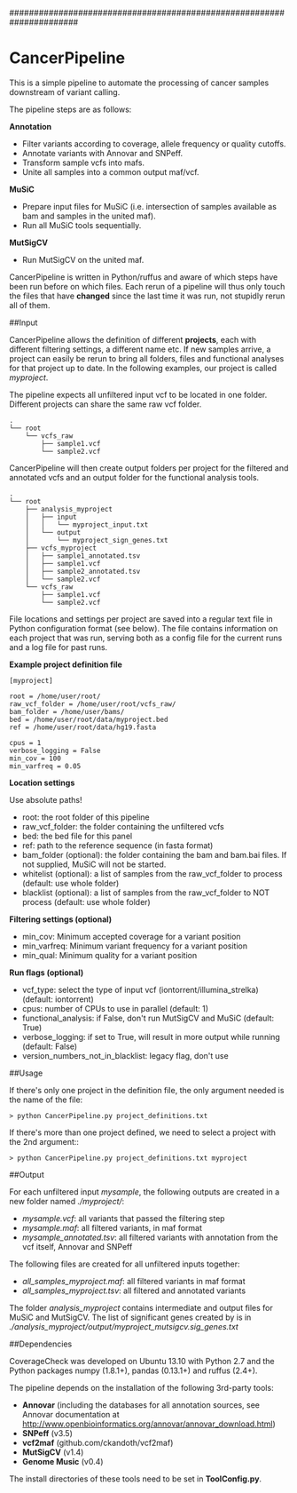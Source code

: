 ######################################################################
# CancerPipeline 

This is a simple pipeline to automate the processing of cancer samples downstream of variant calling. 

The pipeline steps are as follows:

**Annotation**

- Filter variants according to coverage, allele frequency or quality cutoffs.
- Annotate variants with Annovar and SNPeff.
- Transform sample vcfs into mafs.
- Unite all samples into a common output maf/vcf.

**MuSiC**

- Prepare input files for MuSiC (i.e. intersection of samples available as bam and samples in the united maf).
- Run all MuSiC tools sequentially.

**MutSigCV**

- Run MutSigCV on the united maf.

CancerPipeline is written in Python/ruffus and aware of which steps have been run before on which files. Each rerun of a pipeline will thus only 
touch the files that have **changed** since the last time it was run, not stupidly rerun all of them.

##Input

CancerPipeline allows the definition of different **projects**, each with different filtering settings, a different name etc.
If new samples arrive, a project can easily be rerun to bring all folders, files and functional analyses for that project up to date.
In the following examples, our project is called *myproject*.

The pipeline expects all unfiltered input vcf to be located in one folder. Different projects can share the same raw vcf folder.

    .
    └── root
        └── vcfs_raw
            ├── sample1.vcf
            └── sample2.vcf

CancerPipeline will then create output folders per project for the filtered and annotated vcfs and an output folder for the functional analysis tools.

    .
    └── root
        ├── analysis_myproject
        │   ├── input
        │   │   └── myproject_input.txt
        │   └── output
        │       └── myproject_sign_genes.txt
        ├── vcfs_myproject
        │   ├── sample1_annotated.tsv
        │   ├── sample1.vcf
        │   ├── sample2_annotated.tsv
        │   └── sample2.vcf
        └── vcfs_raw
            ├── sample1.vcf
            └── sample2.vcf

File locations and settings per project are saved into a regular text file in Python configuration format (see below).
The file contains information on each project that was run, serving both as a config file for the current runs and a log file for past runs.

**Example project definition file**

    [myproject]
    
    root = /home/user/root/
    raw_vcf_folder = /home/user/root/vcfs_raw/
    bam_folder = /home/user/bams/
    bed = /home/user/root/data/myproject.bed
    ref = /home/user/root/data/hg19.fasta

    cpus = 1
    verbose_logging = False 
    min_cov = 100
    min_varfreq = 0.05

**Location settings**

Use absolute paths!

- root: the root folder of this pipeline 
- raw_vcf_folder: the folder containing the unfiltered vcfs
- bed: the bed file for this panel  
- ref: path to the reference sequence (in fasta format)
- bam_folder (optional): the folder containing the bam and bam.bai files. If not supplied, MuSiC will not be started.
- whitelist (optional): a list of samples from the raw_vcf_folder to process (default: use whole folder) 
- blacklist (optional): a list of samples from the raw_vcf_folder to NOT process (default: use whole folder) 

**Filtering settings (optional)**
- min_cov: Minimum accepted coverage for a variant position
- min_varfreq: Minimum variant frequency for a variant position
- min_qual: Minimum quality for a variant position 

**Run flags (optional)**
- vcf_type: select the type of input vcf (iontorrent/illumina_strelka) (default: iontorrent)
- cpus: number of CPUs to use in parallel (default: 1)
- functional_analysis: if False, don't run MutSigCV and MuSiC (default: True)
- verbose_logging: if set to True, will result in more output while running (default: False)
- version_numbers_not_in_blacklist: legacy flag, don't use

##Usage

If there's only one project in the definition file, the only argument needed is the name of the file:

    > python CancerPipeline.py project_definitions.txt

If there's more than one project defined, we need to select a project with the 2nd argument::

    > python CancerPipeline.py project_definitions.txt myproject

##Output

For each unfiltered input *mysample*, the following outputs are created in a new folder named *./myproject/*:

- *mysample.vcf*: all variants that passed the filtering step
- *mysample.maf*: all filtered variants, in maf format
- *mysample_annotated.tsv*: all filtered variants with annotation from the vcf itself, Annovar and SNPeff

The following files are created for all unfiltered inputs together:

- *all_samples_myproject.maf*: all filtered variants in maf format 
- *all_samples_myproject.tsv*: all filtered and annotated variants

The folder *analysis_myproject* contains intermediate and output files for MuSiC and MutSigCV.
The list of significant genes created by is in *./analysis_myproject/output/myproject_mutsigcv.sig_genes.txt*

##Dependencies

CoverageCheck was developed on Ubuntu 13.10 with Python 2.7 and the Python packages numpy (1.8.1+), pandas (0.13.1+) and ruffus (2.4+). 

The pipeline depends on the installation of the following 3rd-party tools:

- **Annovar** (including the databases for all annotation sources, see Annovar documentation at http://www.openbioinformatics.org/annovar/annovar_download.html)
- **SNPeff** (v3.5)
- **vcf2maf** (github.com/ckandoth/vcf2maf)
- **MutSigCV** (v1.4)
- **Genome Music** (v0.4)

The install directories of these tools need to be set in **ToolConfig.py**.




